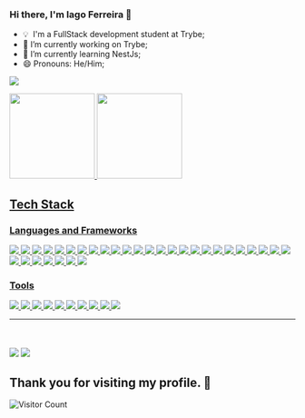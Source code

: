 
### Hi there, I'm Iago Ferreira 👋

- 💡 &nbsp;I'm a FullStack development student at Trybe;
- 🔭 I’m currently working on Trybe;
- 🌱 I’m currently learning NestJs;
- 😄 Pronouns: He/Him;

<a href="https://iagopferreira.github.io/portfolio-react/" target="_blank" style="margin: auto"><img src="https://img.shields.io/badge/Cheky my Portfolio-151B22.svg?style=for-the-badge&logo=firefox&logoColor=#FF7139"></a>

<section>
  <a href="https://github.com/IagoPFerreira">
  <img height="150em" src="https://github-readme-stats.vercel.app/api?username=IagoPFerreira&show_icons=true&theme=tokyonight&include_all_commits=true&count_private=true"/>
  <img height="150em" src="https://github-readme-stats.vercel.app/api/top-langs/?username=IagoPFerreira&layout=compact&langs_count=7&theme=tokyonight"/>
</section>
  
<section><h2>Tech Stack</h2>
  <h3>Languages and Frameworks</h3>
  <img src="https://img.shields.io/badge/Bootstrap-563D7C?style=for-the-badge&logo=bootstrap&logoColor=white">
  <img src="https://img.shields.io/badge/Chai-A30802?style=for-the-badge&logo=Chai&logoColor=white">
  <img src="https://img.shields.io/badge/CSS3-1572B6?style=for-the-badge&logo=css3&logoColor=white">  
  <img src="https://img.shields.io/badge/Docker-013F8C?style=for-the-badge&logo=docker&logoColor=white">
  <img src="https://img.shields.io/badge/-cypress-%23E5E5E5?style=for-the-badge&logo=cypress&logoColor=058a5e">
  <img src="https://img.shields.io/badge/eslint-3A33D1?style=for-the-badge&logo=eslint&logoColor=white">
  <img src="https://img.shields.io/badge/express.js-%23404d59.svg?style=for-the-badge&logo=express&logoColor=%2361DAFB">
  <img src="https://img.shields.io/badge/express_async_errors-C21325?style=for-the-badge&logo=express-async-errors&logoColor=white">
  <img src="https://img.shields.io/badge/flask-000?style=for-the-badge&logo=flask&logoColor=white">
  <img src="https://img.shields.io/badge/Heroku-430098?style=for-the-badge&logo=heroku&logoColor=white">
  <img src="https://img.shields.io/badge/HTML5-E34F26?style=for-the-badge&logo=html5&logoColor=white">  
  <img src="https://img.shields.io/badge/javascript-%23323330.svg?style=for-the-badge&logo=javascript&logoColor=%23F7DF1E">
  <img src="https://img.shields.io/badge/Jest-%23C21325?style=for-the-badge&logo=jest&logoColor=white">
  <img src="https://img.shields.io/badge/json-5E5C5C?style=for-the-badge&logo=json&logoColor=white">
  <img src="https://img.shields.io/badge/JWT-000000?style=for-the-badge&logo=JSON%20web%20tokens&logoColor=white">
  <img src="https://img.shields.io/badge/Markdown-000000?style=for-the-badge&logo=markdown&logoColor=white">  
  <img src="https://img.shields.io/badge/Mocha-8D6748?style=for-the-badge&logo=Mocha&logoColor=white">
  <img src="https://img.shields.io/badge/MongoDB-4EA94B?style=for-the-badge&logo=mongodb&logoColor=white">
  <img src="https://img.shields.io/badge/Mongoose-A62E2E?style=for-the-badge&logo=mongoose&logoColor=white">
  <img src="https://img.shields.io/badge/MySQL-00006E?style=for-the-badge&logo=mysql&logoColor=white">
  <img src="https://img.shields.io/badge/NestJS-C21325?style=for-the-badge&logo=nestjs&logoColor=white">
  <img src="https://img.shields.io/badge/Node.js-339933?style=for-the-badge&logo=nodedotjs&logoColor=white">
  <img src="https://img.shields.io/badge/Python-3776AB?style=for-the-badge&logo=python&logoColor=ffdd54">
  <img src="https://img.shields.io/badge/React-20232A?style=for-the-badge&logo=react&logoColor=61DAFB">  
  <img src="https://img.shields.io/badge/React_Router-CA4245?style=for-the-badge&logo=react-router&logoColor=white">  
  <img src="https://img.shields.io/badge/Redux-593D88?style=for-the-badge&logo=redux&logoColor=white">
  <img src="https://img.shields.io/badge/RTL-C21325?style=for-the-badge&logo=testing-library&logoColor=white">
  <img src="https://img.shields.io/badge/Sequelize-E5E5E5?style=for-the-badge&logo=sequelize&logoColor=51B1E7">
  <img src="https://img.shields.io/badge/Sinon-FFEBA3?style=for-the-badge&logo=Sinon&logoColor=white">
  <img src="https://img.shields.io/badge/Socket.io-black?style=for-the-badge&logo=socket.io&badgeColor=010101">
  <img src="https://img.shields.io/badge/stylelint-000?style=for-the-badge&logo=stylelint&logoColor=white">
  <img src="https://img.shields.io/badge/Typescript-2F78C6?style=for-the-badge&logo=stylelint&logoColor=white">
  
<h3>Tools</h3>
<img src="https://img.shields.io/badge/Clarizen-0052CD?style=for-the-badge&logo=clarizen&logoColor=white">
<img src="https://img.shields.io/badge/Figma-F24E1E?style=for-the-badge&logo=figma&logoColor=white">
<img src="https://img.shields.io/badge/Insomnia-5849be?style=for-the-badge&logo=Insomnia&logoColor=white">
<img src="https://img.shields.io/badge/Linux-FCC624?style=for-the-badge&logo=linux&logoColor=black">
<img src="https://img.shields.io/badge/Notion-%23000000.svg?style=for-the-badge&logo=notion&logoColor=white">
<img src="https://img.shields.io/badge/npm-CB3837?style=for-the-badge&logo=npm&logoColor=white">
<img src="https://img.shields.io/badge/Postman-FF6C37?style=for-the-badge&logo=Postman&logoColor=white">
<img src="https://img.shields.io/badge/slack-2FB67C?style=for-the-badge&logo=slack&logoColor=white">
<img src="https://img.shields.io/badge/Trello-0052CC?style=for-the-badge&logo=trello&logoColor=white">
<img src="https://img.shields.io/badge/VSCode-0052CC?style=for-the-badge&logo=visual-studio-code&logoColor=white">
 
</section>

---

<section style="margin-top: 50px"> 
  <a href = "mailto:iago.pferreiravr@gmail.com"><img src="https://img.shields.io/badge/-Gmail-%23333?style=for-the-badge&logo=gmail&logoColor=white" target="_blank"></a>
  <a href="https://www.linkedin.com/in/iago-de-paula-ferreira-45b501128/" target="blank"><img src="https://img.shields.io/badge/-LinkedIn-%230077B5?style=for-the-badge&logo=linkedin&logoColor=white" target="_blank"></a> 
</section>


## Thank you for visiting my profile. :gem:
![Visitor Count](https://profile-counter.glitch.me/IagoPFerreira/count.svg)
